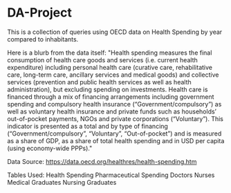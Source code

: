 # DA-Project

This is a collection of queries using OECD data on Health Spending by year compared to inhabitants.

Here is a blurb from the data itself:
"Health spending measures the final consumption of health care goods and services (i.e. current health expenditure) including personal health care (curative care, rehabilitative care, long-term care, ancillary services and medical goods) and collective services (prevention and public health services as well as health administration), but excluding spending on investments. Health care is financed through a mix of financing arrangements including government spending and compulsory health insurance (“Government/compulsory”) as well as voluntary health insurance and private funds such as households’ out-of-pocket payments, NGOs and private corporations (“Voluntary”). This indicator is presented as a total and by type of financing (“Government/compulsory”, “Voluntary”, “Out-of-pocket”) and is measured as a share of GDP, as a share of total health spending and in USD per capita (using economy-wide PPPs)."

Data Source:
https://data.oecd.org/healthres/health-spending.htm

Tables Used:
Health Spending
Pharmaceutical Spending
Doctors
Nurses
Medical Graduates
Nursing Graduates

